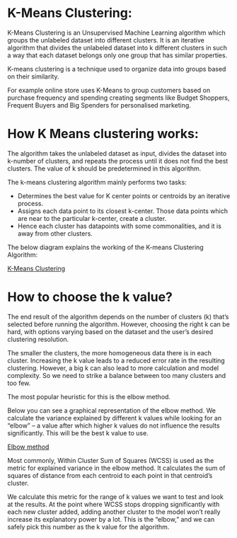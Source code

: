 # K-Means Clustering:

K-Means Clustering is an Unsupervised Machine Learning algorithm which groups the unlabeled dataset into different clusters. It is an iterative algorithm that divides the unlabeled dataset into k different clusters in such a way that each dataset belongs only one group that has similar properties.

K-means clustering is a technique used to organize data into groups based on their similarity. 

For example online store uses K-Means to group customers based on purchase frequency and spending creating segments like Budget Shoppers, Frequent Buyers and Big Spenders for personalised marketing.

# How K Means clustering works:

The algorithm takes the unlabeled dataset as input, divides the dataset into k-number of clusters, and repeats the process until it does not find the best clusters. The value of k should be predetermined in this algorithm.

The k-means clustering algorithm mainly performs two tasks:

* Determines the best value for K center points or centroids by an iterative process.
* Assigns each data point to its closest k-center. Those data points which are near to the particular k-center, create a cluster.
* Hence each cluster has datapoints with some commonalities, and it is away from other clusters.

The below diagram explains the working of the K-means Clustering Algorithm:

[K-Means Clustering](./images/k-means-clustering.jpg)

# How to choose the k value?
The end result of the algorithm depends on the number of сlusters (k) that’s selected before running the algorithm. However, choosing the right k can be hard, with options varying based on the dataset and the user’s desired clustering resolution.

The smaller the clusters, the more homogeneous data there is in each cluster. Increasing the k value leads to a reduced error rate in the resulting clustering. However, a big k can also lead to more calculation and model complexity. So we need to strike a balance between too many clusters and too few.

The most popular heuristic for this is the elbow method.

Below you can see a graphical representation of the elbow method. We calculate the variance explained by different k values while looking for an “elbow” – a value after which higher k values do not influence the results significantly. This will be the best k value to use.

[Elbow method](./images/elbow_method.jpg)

Most commonly, Within Cluster Sum of Squares (WCSS) is used as the metric for explained variance in the elbow method. It calculates the sum of squares of distance from each centroid to each point in that centroid’s cluster.

We calculate this metric for the range of k values we want to test and look at the results. At the point where WCSS stops dropping significantly with each new cluster added, adding another cluster to the model won’t really increase its explanatory power by a lot. This is the “elbow,” and we can safely pick this number as the k value for the algorithm.